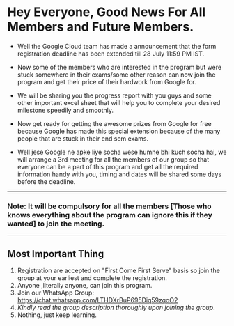 # Hey Everyone, Good News For All Members and Future Members.

- Well the Google Cloud team has made a announcement that the form registration deadline has been extended till 28 July 11:59 PM IST.

- Now some of the members who are interested in the program but were stuck somewhere in their exams/some other reason can now join the program and get their price of their hardwork from Google for.

- We will be sharing you the progress report with you guys and some other important excel sheet that will help you to complete your desired milestone speedily and smoothly.

- Now get ready for getting the awesome prizes from Google for free because Google has made this special extension because of the many people that are stuck in their end sem exams.

- Well jese Google ne apke liye socha wese humne bhi kuch socha hai, we will arrange a 3rd meeting for all the members of our group so that everyone can be a part of this program and get all the required information handy with you, timing and dates will be shared some days before the deadline.
--- 
### Note: It will be compulsory for all the members [Those who knows everything about the program can ignore this if they wanted] to join the meeting. 
---

## Most Important Thing
1) Registration are accepted on "First Come First Serve" basis so join the group at your earliest and complete the registration.
2) Anyone ,literally anyone, can join this program.
3) Join our WhatsApp Group: https://chat.whatsapp.com/LTHDXrBuP695Diq59zqoO2
4) *Kindly read the group description thoroughly upon joining the group*.
5) Nothing, just keep learning.